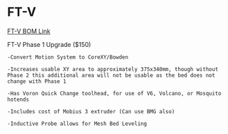 # FT-V
[FT-V BOM Link](https://docs.google.com/spreadsheets/d/1DAGFSrG05QE8Q3-KJ5_f3gPs6uIrWfWeZ_tS3dDz_z8/edit?usp=sharing)


FT-V Phase 1 Upgrade ($150)
    
    -Convert Motion System to CoreXY/Bowden
    
    -Increases usable XY area to approximately 375x340mm, though without Phase 2 this additional area will not be usable as the bed does not change with Phase 1
    
    -Has Voron Quick Change toolhead, for use of V6, Volcano, or Mosquito hotends
    
    -Includes cost of Mobius 3 extruder (Can use BMG also)
    
    -Inductive Probe allows for Mesh Bed Leveling
    

